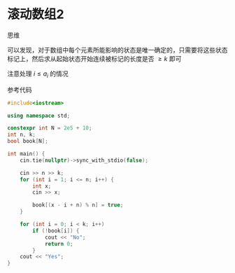 # 滚动数组2

思维

可以发现，对于数组中每个元素所能影响的状态是唯一确定的，只需要将这些状态标记上，然后求从起始状态开始连续被标记的长度是否 $\geq k$ 即可

注意处理 $i \le a_i$ 的情况

参考代码

```cpp
#include<iostream>

using namespace std;

constexpr int N = 2e5 + 10;
int n, k;
bool book[N];

int main() {
    cin.tie(nullptr)->sync_with_stdio(false);

    cin >> n >> k;
    for (int i = 1; i <= n; i++) {
        int x;
        cin >> x;

        book[(x - i + n) % n] = true;
    }

    for (int i = 0; i < k; i++)
        if (!book[i]) {
            cout << "No";
            return 0;
        }
    cout << "Yes";
}
```
